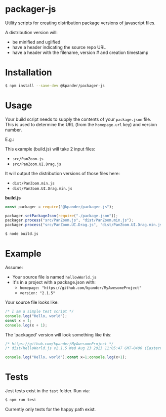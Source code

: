 # packager-js

Utility scripts for creating distribution package versions of javascript files.

A distribution version will:
  - be minified and uglified
  - have a header indicating the source repo URL
  - have a header with the filename, version # and creation timestamp


# Installation

```bash
$ npm install --save-dev @kpander/packager-js
```


# Usage

Your build script needs to supply the contents of your `package.json` file. This is used to determine the URL (from the `homepage.url` key) and version number.

E.g.:

This example (build.js) will take 2 input files:
  - `src/PanZoom.js`
  - `src/PanZoom.UI.Drag.js`

It will output the distribution versions of those files here:
  - `dist/PanZoom.min.js`
  - `dist/PanZoom.UI.Drag.min.js`

**build.js**

```js
const packager = require("@kpander/packager-js");

packager.setPackageJson(require("./package.json"));
packager.process("src/PanZoom.js", "dist/PanZoom.min.js");
packager.process("src/PanZoom.UI.Drag.js", "dist/PanZoom.UI.Drag.min.js");
```

```bash
$ node build.js
```


# Example

Assume:
  - Your source file is named `hellowWorld.js`
  - It's in a project with a package.json with:
    - `homepage: "https://github.com/kpander/MyAwesomeProject"`
    - `version: "2.1.5"`

Your source file looks like:

```js
/* I am a simple test script */
console.log("Hello, world");
const x = 1;
console.log(x + 1);
```

The 'packaged' version will look something like this:

```js
/* https://github.com/kpander/MyAwesomeProject */
/* dist/helloWorld.js v2.1.5 Wed Aug 23 2023 11:05:47 GMT-0400 (Eastern Daylight Saving Time) */

console.log("Hello, world");const x=1;console.log(x+1);
```


# Tests

Jest tests exist in the `test` folder. Run via:

```bash
$ npm run test
```

Currently only tests for the happy path exist.

